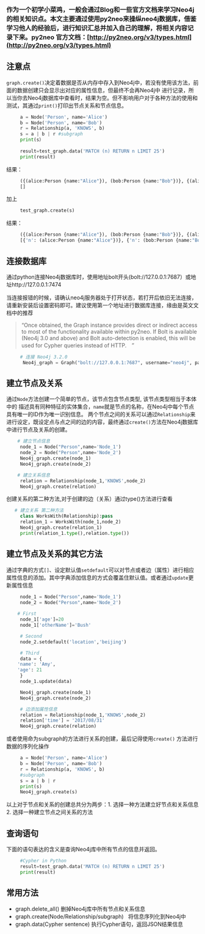 ### 作为一个初学小菜鸡，一般会通过Blog和一些官方文档来学习Neo4j的相关知识点。本文主要通过使用py2neo来操纵neo4j数据库，借鉴学习他人的经验后，进行知识汇总并加入自己的理解，将相关内容记录下来。py2neo 官方文档：[http://py2neo.org/v3/types.html](http://py2neo.org/v3/types.html)</font>

## 注意点

`graph.create()`决定着数据是否从内存中存入到Neo4j中，若没有使用该方法，前面的数据创建只会显示出对应的属性信息，但最终不会再Neo4j中
进行记录，所以当你去Neo4j数据库中查看时，结果为空。但不影响用户对于各种方法的使用和测试，其通过`print()`打印出节点关系和节点信息。

```Python
     a = Node('Person', name='Alice')
     b = Node('Person', name='Bob')
     r = Relationship(a, 'KNOWS', b)
     s = a | b | r #subgraph
     print(s）
     
     result=test_graph.data('MATCH (n) RETURN n LIMIT 25')
     print(result)
```
结果：
```Python
     ({(alice:Person {name:"Alice"}), (bob:Person {name:"Bob"})}, {(alice)-[:KNOWS]->(bob
     []
```
加上
```Python
     test_graph.create(s)
```
结果：
```Python
     ({(alice:Person {name:"Alice"}), (bob:Person {name:"Bob"})}, {(alice)-[:KNOWS]->(bob)})
     [{'n': (alice:Person {name:"Alice"})}, {'n': (bob:Person {name:"Bob"})}]
```


## 连接数据库
通过python连接Neo4j数据库时，使用地址bolt开头(bolt://127.0.0.1:7687）或地址http://127.0.0.1:7474

当连接报错的时候，请确认neo4j服务器处于打开状态，若打开后依旧无法连接，请重新安装后设置密码即可。建议使用第一个地址进行数据库连接，缘由是英文文档中的推荐
>  “Once obtained, the Graph instance provides direct or indirect access 
to most of the functionality available within py2neo. If Bolt is 
available (Neo4j 3.0 and above) and Bolt auto-detection is enabled, this will       be used for Cypher queries instead of HTTP.　”

```Python
     # 连接 Neo4j 3.2.0
      Neo4j_graph = Graph("bolt://127.0.0.1:7687", username="neo4j", password= yourPassword)
```

## 建立节点及关系

通过`Node`方法创建一个简单的节点，该节点包含节点类型, 该节点类型相当于本体中的 描述具有同种特征的实体集合，`name`就是节点的名称，在Neo4j中每个节点具有唯一的ID作为唯一识别信息。 两个节点之间的关系可以通过`Relationship`来进行设定，既设定点与点之间的边的内容，最终通过`create()`方法在Neo4j数据库中进行节点及关系的创建。

```Python
    # 建立节点信息
     node_1 = Node("Person",name='Node_1')
     node_2 = Node("Person",name='Node_2')
     Neo4j_graph.create(node_1)
     Neo4j_graph.create(node_2)

    # 建立关系信息
     relation = Relationship(node_1,'KNOWS',node_2)
     Neo4j_graph.create(relation)
```	
创建关系的第二种方法,对于创建的边（关系）通过type()方法进行查看
```Python
   # 建立关系 第二种方法
     class WorksWith(Relationship):pass
     relation_1 = WorksWith(node_1,node_2)
     Neo4j_graph.create(relation_1)
     print(relation_1.type(),relation.type())
```

## 建立节点及关系的其它方法

通过字典的方式`[]`、设定默认值`setdefault`可以对节点或者边（属性）进行相应属性信息的添加。其中字典添加信息的方式会覆盖住默认值。或者通过`update`更新属性信息
```Python
     node_1 = Node("Person",name='Node_1')
     node_2 = Node("Person",name='Node_2')
     
    # First
     node_1['age']=20
     node_1['otherName']='Bush'

     # Second
     node_2.setdefault('location','beijing')

     # Third
     data = {
    'name': 'Amy',
    'age': 21
     }
     node_1.update(data)

     Neo4j_graph.create(node_1)
     Neo4j_graph.create(node_2)

     # 边添加属性信息
     relation = Relationship(node_1,'KNOWS',node_2)
     relation['time'] = '2017/08/31'
     Neo4j_graph.create(relation)
```
或者使用命为subgraph的方法进行关系的创建，最后记得使用`create()` 方法进行数据的序列化操作
```Python
     a = Node('Person', name='Alice')
     b = Node('Person', name='Bob')
     r = Relationship(a, 'KNOWS', b)
     #subgraph
     s = a | b | r
     print(s)
     Neo4j_graph.create(s)
```
以上对于节点和关系的创建总共分为两步：1. 选择一种方法建立好节点和关系信息 2. 选择一种建立节点之间关系的方法

## 查询语句

下面的语句表达的含义是查询Neo4j库中所有节点的信息并返回。
```Python
     #Cypher in Python
     result=test_graph.data('MATCH (n) RETURN n LIMIT 25')
     print(result)
```
## 常用方法
- graph.delete_all()  删掉Neo4j库中所有节点和关系信息
- graph.create(Node/Relationship/subgraph)          将信息序列化到Neo4j中
- graph.data(Cypher sentence)             执行Cypher语句，返回JSON结果信息

